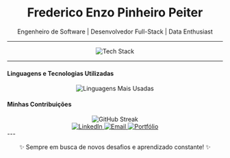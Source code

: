 <div align="center">
  <h1>Frederico Enzo Pinheiro Peiter</h1>
  <p>Engenheiro de Software | Desenvolvedor Full-Stack | Data Enthusiast</p>
</div>

---

<div align="center">
  <img src="https://skillicons.dev/icons?i=java,js,ts,python,c,angular,spring,vue,postgres,github,vscode" alt="Tech Stack" />
</div>

---

#### Linguagens e Tecnologias Utilizadas
<div align="center">
  <img src="https://github-readme-stats.vercel.app/api/top-langs/?username=frederico-enzo&layout=compact&theme=radical" alt="Linguagens Mais Usadas" />
</div>

#### Minhas Contribuições
<div align="center">
  <img src="https://github-readme-streak-stats.herokuapp.com/?user=frederico-enzo&theme=radical" alt="GitHub Streak" />
  <div align="center">
  <a href="https://www.linkedin.com/in/frederico-enzo">
    <img src="https://img.shields.io/badge/LinkedIn-0077B5?style=for-the-badge&logo=linkedin&logoColor=white" alt="LinkedIn" />
  </a>
  <a href="mailto:frederico.enzo@example.com">
    <img src="https://img.shields.io/badge/Email-D14836?style=for-the-badge&logo=gmail&logoColor=white" alt="Email" />
  </a>
  <a href="https://frederico-enzo-portfolio.com">
    <img src="https://img.shields.io/badge/Portfolio-000000?style=for-the-badge&logo=About.me&logoColor=white" alt="Portfólio" />
  </a>
</div>
</div>
---

<div align="center">
  <p>✨ Sempre em busca de novos desafios e aprendizado constante! ✨</p>
</div>
